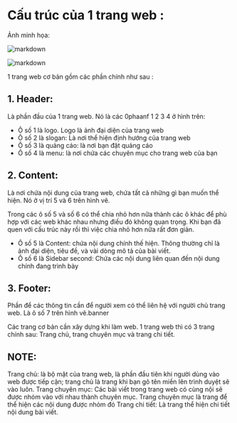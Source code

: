 # Cấu trúc của 1 trang web :

Ảnh minh họa:

![markdown](https://tech12h.com/sites/default/files/styles/inbody400/public/field/image/tai_xuong.jpg)

![markdown](https://tech12h.com/sites/default/files/cautruc.png)

1 trang web cơ bản gồm các phần chính như sau :

## 1. Header:

Là phần đầu của 1 trang web. Nó là các 0phaanf 1 2 3 4 ở hình trên:

- Ô số 1 là logo. Logo là ảnh đại diện của trang web
- Ô số 2 là slogan: Là nơi thể hiện định hướng của trang web
- Ô số 3 là quảng cáo: là nơi bạn đặt quảng cáo
- Ô số 4 là menu: là nơi chứa các chuyên mục cho trang web của bạn

## 2. Content:

Là nơi chứa nội dung của trang web, chứa tất cả những gì bạn muốn thể hiện. Nó ở vị trí 5 và 6 trên hình vẽ.

Trong các ô số 5 và số 6 có thể chia nhỏ hơn nữa thành các ô khác để phù hợp với các web khác nhau nhưng điều đó không quan trọng. Khi bạn đã quen với cấu trúc này rồi thì việc chia nhỏ hơn nữa rất đơn giản.

- Ô số 5 là Content: chứa nội dung chính thế hiện. Thông thường chỉ là ảnh đại diện, tiêu đề, và vài dòng mô tả của bài viết.
- Ô số 6 là Sidebar second: Chứa các nội dung liên quan đến nội dung chính đang trình bày

## 3. Footer:

Phần để các thông tin cần để người xem có thể liên hệ với người chủ trang web. Là ô số 7 trên hình vẽ.banner

Các trang cơ bản cần xây dựng khi làm web. 1 trang web thì có 3 trang chính sau: Trang chủ, trang chuyên mục và trang chi tiết.

## NOTE:

Trang chủ: là bộ mặt của trang web, là phần đầu tiên khi người dùng vào web được tiếp cận; trang chủ là trang khi bạn gõ tên miền lên trình duyệt sẽ vào luôn.
Trang chuyên mục: Các bài viết trong trang web có cùng nội sẽ được nhóm vào với nhau thành chuyên mục. Trang chuyên mục là trang để thể hiện các nội dung được nhóm đó
Trang chi tiết: Là trang thể hiện chi tiết nội dung bài viết.
